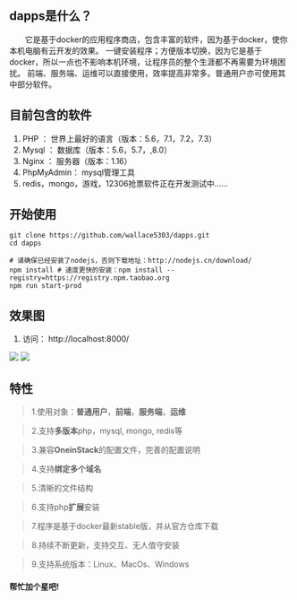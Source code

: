 ## dapps是什么？
&emsp;&emsp;它是基于docker的应用程序商店，包含丰富的软件，因为基于docker，使你本机电脑有云开发的效果。
一键安装程序；方便版本切换，因为它是基于docker，所以一点也不影响本机环境，让程序员的整个生涯都不再需要为环境困扰。
前端、服务端、运维可以直接使用，效率提高非常多。普通用户亦可使用其中部分软件。

## 目前包含的软件
1. PHP ： 世界上最好的语言（版本：5.6，7.1，7.2，7.3）
2. Mysql ： 数据库（版本：5.6，5.7，,8.0）
3. Nginx ： 服务器（版本：1.16）
4.  PhpMyAdmin：  mysql管理工具
5.  redis，mongo，游戏，12306抢票软件正在开发测试中......

## 开始使用

```
git clone https://github.com/wallace5303/dapps.git
cd dapps

# 请确保已经安装了nodejs，否则下载地址：http://nodejs.cn/download/
npm install # 速度更快的安装：npm install --registry=https://registry.npm.taobao.org
npm run start-prod
```

## 效果图
1. 访问： http://localhost:8000/
 
![](https://i.loli.net/2019/10/11/HnfFyrmdeZj3Pat.png)
![](https://i.loli.net/2019/10/11/yWCI8TQReAMsdpB.png)

## 特性
>1.使用对象：**普通用户**，**前端**，**服务端**，**运维**

>2.支持**多版本**php，mysql, mongo, redis等

>3.兼容**OneinStack**的配置文件，完善的配置说明

>4.支持**绑定多个域名**

>5.清晰的文件结构

>6.支持php**扩展**安装

>7.程序是基于docker最新stable版，并从官方仓库下载

>8.持续不断更新，支持交互、无人值守安装

>9.支持系统版本：Linux、MacOs、Windows


#### 帮忙加个星吧!
